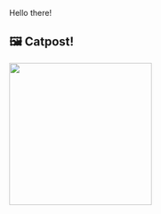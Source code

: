 Hello there!



## 🖼️ Catpost!

<sub>
    <img src="https://cdn2.thecatapi.com/images/avd.jpg" height="256">
</sub>

